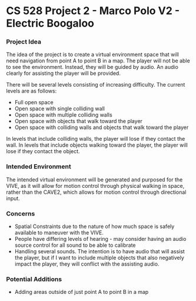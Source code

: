 # CS 528 Project 2 - Marco Polo V2 - Electric Boogaloo

### Project Idea

The idea of the project is to create a virtual environment space that will need navigation from point A to point B in a map. The player will not be able to see the environment. Instead, they will be guided by audio. An audio clearly for assisting the player will be provided.

There will be several levels consisting of increasing difficulty. The current levels are as follows:
- Full open space
- Open space with single colliding wall
- Open space with multiple colliding walls
- Open space with objects that walk toward the player
- Open space with colliding walls and objects that walk toward the player

In levels that include colliding walls, the player will lose if they contact the wall. In levels that include objects walking toward the player, the player will lose if they contact the object. 

### Intended Environment

The intended virtual environment will be generated and purposed for the VIVE, as it will allow for motion control through physical walking in space, rather than the CAVE2, which allows for motion control through directional input.


### Concerns
- Spatial Constraints due to the nature of how much space is safely available to maneuver with the VIVE.
- People have differing levels of hearing - may consider having an audio source control for all sound to be able to calibrate
- Handling several sounds. The intention is to have audio that will assist the player, but if I want to include multiple objects that also negatively impact the player, they will conflict with the assisting audio.

### Potential Additions
- Adding areas outside of just point A to point B in a map
